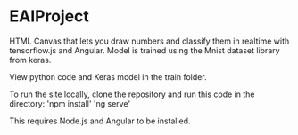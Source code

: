 # EAIProject

HTML Canvas that lets you draw numbers and classify them in realtime with tensorflow.js and Angular. Model is trained using the Mnist dataset library from keras.

View python code and Keras model in the train folder.

To run the site locally, clone the repository and run this code in the directory:
'npm install'
'ng serve'

This requires Node.js and Angular to be installed.
